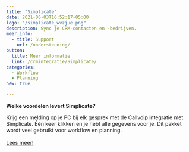 ```yaml
---
title: "Simplicate"
date: 2021-06-03T16:52:17+05:00
logo: "/simplicate_wvzjue.png"
description: Sync je CRM-contacten en -bedrijven.
meer_info:
  - title: Support
    url: /ondersteuning/
button:
  title: Meer informatie
  link: /crmintegratie/Simplicate/
categories:
  - Workflow
  - Planning
new: true

---
```


**Welke voordelen levert Simplicate?**

Krijg een melding op je PC bij elk gesprek met de Callvoip integratie met Simplicate. Één keer klikken en je hebt alle gegevens voor je. Dit pakket wordt veel gebruikt voor workflow en planning.<br><br><a href="/crmintegratie/Simplicate/" class="button">Lees meer!</a>
